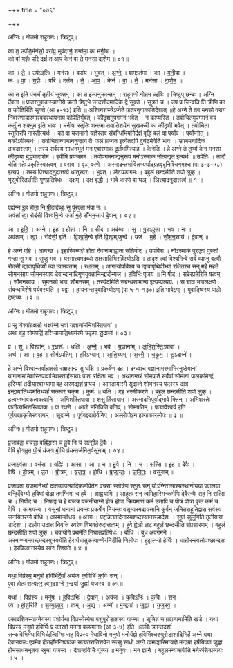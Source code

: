 +++
title = "०७६"

+++


अग्निः। गोतमो राहूगणः। त्रिष्टुप्।

का त॒ उपे॑ति॒र्मन॑सो॒ वरा॑य॒ भुव॑दग्ने॒ शन्त॑मा॒ का म॑नी॒षा ।  
को वा॑ य॒ज्ञैः परि॒ दक्षं॑ त आप॒ केन॑ वा ते॒ मन॑सा दाशेम ॥ ०१॥

का । ते॒ । उप॑ऽइतिः । मन॑सः । वरा॑य । भुव॑त् । अ॒ग्ने॒ । शम्ऽत॑मा । का । म॒नी॒षा ।  
कः । वा॒ । य॒ज्ञैः । परि॑ । दक्ष॑म् । ते॒ । आ॒प॒ । केन॑ । वा॒ । ते॒ । मन॑सा । दा॒शे॒म॒ ॥

का त इति पंचर्चं तृतीयं सूक्तम् । का त इत्यनुक्रान्तम् । राहूगणो गोतम ऋषिः । त्रिष्टुप् छन्दः । अग्नि र्देवता ॥ प्रातरनुवाकस्याग्नेये क्रतौ त्रैष्टुभे छन्दसीदमादिके द्वे सूक्ते । सूत्रतं च । उप प्र जिन्वन्नि ति त्रीणि का त उपेतिरिति सूक्ते (आ ४-१३) इति ॥ अश्विनशस्त्रेऽप्येते प्रातरनुवाकातिदेशात् ॥हे अग्ने ते तव मनसो वराय निवारणायास्मास्ववस्थापनाय कोपेतिर्भुवत् । कीदृशमुपगमनं भवेत् । न काप्यस्ति । तवोचितमुपगमनं वयं कर्तुं न शक्नुम इति भावः । मनीषा स्तुतिः शन्तमा तवातिशयेन सुखकरी का कीदृशी भवेत् । तवोचिता स्तुतिरपि नास्तीत्यर्थः । को वा यजमानो यज्ञैस्तव संबन्धिभिर्यागैर्दक्षं वृद्धिं बलं वा पर्याप । पर्याप्नोत् । नकोऽपीत्यर्थः । तवोचितान्यागाननुष्ठाय तैः फलं प्राप्यत इत्येतदपि दुर्घटमेवेति भावः । उपगमनादिकं तावदास्ताम् । तस्य सर्वस्य साधनभूतं मन एवास्माकं दुर्लभमित्याह । केनेति । हे अग्ने ते तुभ्यं केन मनसा कीदृश्या बुद्ध्यादाशेम । हवींषि प्रयच्छाम । तवोपगमनाद्यनुरूपं मनोऽस्माकं नोत्पद्यत इत्यर्थः ॥ उपेतिः । तादौ चेति गतेः प्रकृतिस्वरत्वम् । वराय । वृञ् वरणे । अस्मादन्तर्भावितण्यर्थाद्ग्रहवृदृनिश्चिगमश्च (पा ३-३-५८) इत्यप् । तस्य पित्त्वादनुदात्तत्वे धातुस्वरः । भुवत् । लेट्यडागमः । बहुलं छन्दसीति शपो लुक् । भूसुवोस्तिङीति गुणप्रतिषेधः । दक्षम् । दक्ष वृद्धौ । भावे करणे वा घञ् । ञित्त्वादनुदात्तत्वं ॥ १ ॥

अग्निः। गोतमो राहूगणः। त्रिष्टुप्।

एह्य॑ग्न इ॒ह होता॒ नि षी॒दाद॑ब्धः॒ सु पु॑रए॒ता भ॑वा नः ।  
अव॑तां त्वा॒ रोद॑सी विश्वमि॒न्वे यजा॑ म॒हे सौ॑मन॒साय॑ दे॒वान् ॥ ०२॥

आ । इ॒हि॒ । अ॒ग्ने॒ । इ॒ह । होता॑ । नि । सी॒द॒ । अद॑ब्धः । सु । पु॒रः॒ऽए॒ता । भ॒व॒ । नः॒ ।  
अव॑ताम् । त्वा॒ । रोद॑सी॒ इति॑ । वि॒श्व॒मि॒न्वे इति॑ वि॒श्व॒म्ऽइ॒न्वे । यज॑ । म॒हे । सौ॒म॒न॒साय॑ । दे॒वान् ॥

हे अग्ने एहि । आगच्छ । इहास्मिन्यज्ञे होता देवानामाह्वाता सन्निषीद । उपविश । नोऽस्माकं पुरएता पुरुतो गन्ता सु भव । सुष्ठु भव । यस्मात्त्वमदब्धो राक्षसादिभिरहिंस्योऽसि । तादृशं त्वां विश्वमिन्वे सर्वं व्याप्नु वत्यौ रोदसी द्यावापृथिव्यौ त्वा त्वामवताम् । रक्षताम् । आगत्योपविश्य च द्यावापृथिवीभ्यां रक्षितश्च सन् महे महते सौमनसाय सौमनस्याय देवान्दानादिगुणयुक्तानिन्द्रादीन्यज । हविर्भिः पूजय ॥ नि षीद । सदेरप्रतेरिति षत्वम् । सौमनसाय । सुमनसो भावः सौमनसम् । तस्येदमिति संबन्धसामान्य इत्यण्प्रत्ययः । स चात्र भावलक्षणे संबन्धविशेषे पर्यवस्यति । यद्वा । हायनान्तयुवादिभ्योऽण् (पा ५-१-१३०) इति भावेऽण् । युवादिष्वस्य पाठो द्रष्टव्यः ॥ २ ॥

अग्निः। गोतमो राहूगणः। त्रिष्टुप्।

प्र सु विश्वा॑न्र॒क्षसो॒ धक्ष्य॑ग्ने॒ भवा॑ य॒ज्ञाना॑मभिशस्ति॒पावा॑ ।  
अथा व॑ह॒ सोम॑पतिं॒ हरि॑भ्यामाति॒थ्यम॑स्मै चकृमा सु॒दाव्ने॑ ॥ ०३॥

प्र । सु । विश्वा॑न् । र॒क्षसः॑ । धक्षि॑ । अ॒ग्ने॒ । भव॑ । य॒ज्ञाना॑म् । अ॒भि॒श॒स्ति॒ऽपावा॑ ।  
अथ॑ । आ । व॒ह॒ । सोम॑ऽपतिम् । हरि॑ऽभ्याम् । आ॒ति॒थ्यम् । अ॒स्मै॒ । च॒कृ॒म॒ । सु॒ऽदाव्ने॑ ॥

हे अग्ने विश्वान्सर्वान्रक्षसो राक्षसान्प्र सु धक्षि । प्रकर्षेण दह । दग्ध्वाच यज्ञानामस्माभिरनुष्ठेयानां यागानामभिशस्तिपावाभिशस्तेर्हिंसायाः पाता रक्षिता भव । अथानन्तरं सोमपतिं सर्वेषां सोमानां पालकमिन्द्रं हरिभ्यां तदीयाश्वाभ्यामा वह अस्मद्यज्ञं प्रापय । आगतायास्मै सुदाव्ने शोभनस्य फलस्य दात्र इन्द्रायातिथ्यमतिथ्यर्हं सत्कारं चकृम । कुर्मः ॥ धक्षि । दह भस्मीकरणे । बहुलं छन्दसीति शपो लुक् । ढत्वभष्भावकत्वषत्वानि । अभिशस्तिपावा । शसु हिंसायाम् । अस्मादभिपूर्वाद्भावे क्तिन् । अभिशस्तेः पातीत्यभिशस्तिपावा । पा रक्षणे । आतो मनिन्निति वनिप् । सोमपतिम् । पत्यावैश्वर्य इति पूर्वपदप्रकृतिस्वरत्वम् । सुदाव्ने । पूर्ववद्ददातेर्वनिप् । अल्लोपोऽन इत्याकारलोपः ॥ ३ ॥

अग्निः। गोतमो राहूगणः। त्रिष्टुप्।

प्र॒जाव॑ता॒ वच॑सा॒ वह्नि॑रा॒सा च॑ हु॒वे नि च॑ सत्सी॒ह दे॒वैः ।  
वेषि॑ हो॒त्रमु॒त पो॒त्रं य॑जत्र बो॒धि प्र॑यन्तर्जनित॒र्वसू॑नाम् ॥ ०४॥

प्र॒जाऽव॑ता । वच॑सा । वह्निः॑ । आ॒सा । आ । च॒ । हु॒वे । नि । च॒ । स॒त्सि॒ । इ॒ह । दे॒वैः ।  
वेषि॑ । हो॒त्रम् । उ॒त । पो॒त्रम् । य॒ज॒त्र॒ । बो॒धि । प्र॒ऽय॒न्तः॒ । ज॒नि॒तः॒ । वसू॑नाम् ॥

प्रजावता यजमानेभ्यो दातव्यापत्यादिफलोपेतेन वचसा स्तोत्रेण स्तुतः सन् योऽग्निरासास्यस्थानीयया ज्वालया वन्हिर्देवेभ्यो हविषां वोढा तमग्निमा च हवे । आह्वयामि । आहूतः सन् त्वमिहास्मिन्कर्मणि देवैरन्यैः सह नि सत्सि च । निषीद च । निषद्य च हे यजत्र यजनीयाग्ने होत्रं होत्रा क्रियमाणं कर्म उतापि च पोत्रं पोत्रा कृतं कर्म च वेषि । कामयस्व । वसूनां धनानां प्रयन्तः प्रकर्षेण नियन्तः वसून्यस्मदायत्तानि कुर्वन् जनितराहुतिद्वारा सर्वस्य जनयितरग्ने बोधि । अस्मान्बोधय ॥ असा । पद्दन्नित्यादिनास्यशब्दस्यानसन्नादेशः । सुपां सुलुगिति तृतीयाया डादेशः । टलोप उदात्त निवृत्ति स्वरेण विभक्तेरुदात्तत्वम् । हुवे ह्वेञो लट बहुलं छन्दसीति संप्रसारणम् । बहुलं छन्दसीति शपो लुक् । चवायोगे प्रथमेति निघातप्रतिषेधः । बोधि । बुध अवगमने । अस्माण्ण्यन्ताच्छन्दस्युभयथेति हेरार्धधातुकत्वाण्णेरनिटीति णिलोपः । हुझल्भ्यो हेर्धिः । धातोरन्त्यलोपश्छान्दसः । हेरपित्त्वात्तस्यैव स्वरः शिष्यते ॥ ४ ॥

अग्निः। गोतमो राहूगणः। त्रिष्टुप्।

यथा॒ विप्र॑स्य॒ मनु॑षो ह॒विर्भि॑र्दे॒वाँ अय॑जः क॒विभिः॑ क॒विः सन् ।  
ए॒वा हो॑तः सत्यतर॒ त्वम॒द्याग्ने॑ म॒न्द्रया॑ जु॒ह्वा॑ यजस्व ॥ ०५॥

यथा॑ । विप्र॑स्य । मनु॑षः । ह॒विःऽभिः॑ । दे॒वान् । अय॑जः । क॒विऽभिः॑ । क॒विः । सन् ।  
ए॒व । हो॒त॒रिति॑ । स॒त्य॒ऽत॒र॒ । त्वम् । अ॒द्य । अग्ने॑ । म॒न्द्रया॑ । जु॒ह्वा॑ । य॒ज॒स्व॒ ॥

एकादशिनस्याग्नेयस्य पशोर्यथा विप्रस्येत्येषा पशुपुरोडाशस्य याज्या । सूत्रितं च प्रदानानामिति खंडे । यथा विप्रस्य मनुषो हविर्भिः प्र कारवो मनना वच्यमानाः (आ ३-७) इति ॥कविः क्रान्तदर्शी सन्कविभिर्मेधाविभिर्ऋत्विग्भिः सह विप्रस्य मेधाविनो मनुषो मनोर्यज्ञे हविर्भिश्चरुपुरोडाशादिभिर्हे अग्ने यथा देवानयजः एवमेव होतर्होमनिष्पादक सत्यतरातिशयेन सत्सु साधो अग्ने त्वमद्यास्मिन्यज्ञे मन्द्रया हर्षयित्र्या जुह्वा होमसाधनभूतया स्रुचा यजस्व । देवान्हविर्भिः पूजय ॥ मनुषः । मन ज्ञाने । बहुलमन्यत्रापीति मनेरुसिन्प्रत्ययः ॥ ५ ॥